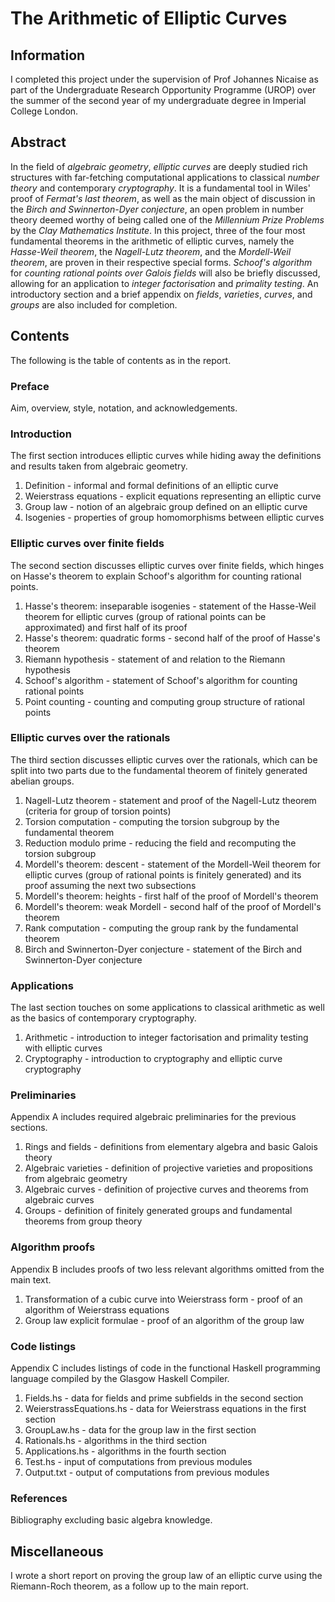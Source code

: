 # The Arithmetic of Elliptic Curves

## Information

I completed this project under the supervision of Prof Johannes Nicaise as part of the Undergraduate Research Opportunity Programme (UROP) over the summer of the second year of my undergraduate degree in Imperial College London.

## Abstract

In the field of *algebraic geometry*, *elliptic curves* are deeply studied rich structures with far-fetching computational applications to classical *number theory* and contemporary *cryptography*. It is a fundamental tool in Wiles' proof of *Fermat's last theorem*, as well as the main object of discussion in the *Birch and Swinnerton-Dyer conjecture*, an open problem in number theory deemed worthy of being called one of the *Millennium Prize Problems* by the *Clay Mathematics Institute*. In this project, three of the four most fundamental theorems in the arithmetic of elliptic curves, namely the *Hasse-Weil theorem*, the *Nagell-Lutz theorem*, and the *Mordell-Weil theorem*, are proven in their respective special forms. *Schoof's algorithm* for *counting rational points over Galois fields* will also be briefly discussed, allowing for an application to *integer factorisation* and *primality testing*. An introductory section and a brief appendix on *fields*, *varieties*, *curves*, and *groups* are also included for completion.

## Contents

The following is the table of contents as in the report.

### Preface
Aim, overview, style, notation, and acknowledgements.

### Introduction
The first section introduces elliptic curves while hiding away the definitions and results taken from algebraic geometry.
1. Definition - informal and formal definitions of an elliptic curve
2. Weierstrass equations - explicit equations representing an elliptic curve
3. Group law - notion of an algebraic group defined on an elliptic curve
4. Isogenies - properties of group homomorphisms between elliptic curves

### Elliptic curves over finite fields
The second section discusses elliptic curves over finite fields, which hinges on Hasse's theorem to explain Schoof's algorithm for counting rational points.
1. Hasse's theorem: inseparable isogenies - statement of the Hasse-Weil theorem for elliptic curves (group of rational points can be approximated) and first half of its proof
2. Hasse's theorem: quadratic forms - second half of the proof of Hasse's theorem
3. Riemann hypothesis - statement of and relation to the Riemann hypothesis
4. Schoof's algorithm - statement of Schoof's algorithm for counting rational points
5. Point counting - counting and computing group structure of rational points

### Elliptic curves over the rationals
The third section discusses elliptic curves over the rationals, which can be split into two parts due to the fundamental theorem of finitely generated abelian groups.
1. Nagell-Lutz theorem - statement and proof of the Nagell-Lutz theorem (criteria for group of torsion points)
2. Torsion computation - computing the torsion subgroup by the fundamental theorem
3. Reduction modulo prime - reducing the field and recomputing the torsion subgroup
4. Mordell's theorem: descent - statement of the Mordell-Weil theorem for elliptic curves (group of rational points is finitely generated) and its proof assuming the next two subsections
5. Mordell's theorem: heights - first half of the proof of Mordell's theorem
6. Mordell's theorem: weak Mordell - second half of the proof of Mordell's theorem
7. Rank computation - computing the group rank by the fundamental theorem
8. Birch and Swinnerton-Dyer conjecture - statement of the Birch and Swinnerton-Dyer conjecture

### Applications
The last section touches on some applications to classical arithmetic as well as the basics of contemporary cryptography.
1. Arithmetic - introduction to integer factorisation and primality testing with elliptic curves
2. Cryptography - introduction to cryptography and elliptic curve cryptography

### Preliminaries
Appendix A includes required algebraic preliminaries for the previous sections.
1. Rings and fields - definitions from elementary algebra and basic Galois theory
2. Algebraic varieties - definition of projective varieties and propositions from algebraic geometry
3. Algebraic curves - definition of projective curves and theorems from algebraic curves
4. Groups - definition of finitely generated groups and fundamental theorems from group theory

### Algorithm proofs
Appendix B includes proofs of two less relevant algorithms omitted from the main text.
1. Transformation of a cubic curve into Weierstrass form - proof of an algorithm of Weierstrass equations
2. Group law explicit formulae - proof of an algorithm of the group law

### Code listings
Appendix C includes listings of code in the functional Haskell programming language compiled by the Glasgow Haskell Compiler.
1. Fields.hs - data for fields and prime subfields in the second section
2. WeierstrassEquations.hs - data for Weierstrass equations in the first section
3. GroupLaw.hs - data for the group law in the first section
4. Rationals.hs - algorithms in the third section
5. Applications.hs - algorithms in the fourth section
6. Test.hs - input of computations from previous modules
7. Output.txt - output of computations from previous modules

### References
Bibliography excluding basic algebra knowledge.

## Miscellaneous

I wrote a short report on proving the group law of an elliptic curve using the Riemann-Roch theorem, as a follow up to the main report.